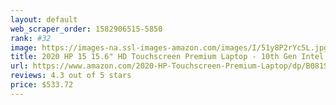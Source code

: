 ```yaml
---
layout: default 
﻿web_scraper_order: 1582906515-5850
rank: #32
image: https://images-na.ssl-images-amazon.com/images/I/51y8P2rYc5L.jpg
title: 2020 HP 15 15.6" HD Touchscreen Premium Laptop - 10th Gen Intel Core i5-1035G1, 16GB…
url: https://www.amazon.com/2020-HP-Touchscreen-Premium-Laptop/dp/B081SM57RY/ref=zg_mw_pc_32?_encoding=UTF8&psc=1&refRID=XJT42DXBBEE9H9WCHFME
reviews: 4.3 out of 5 stars
price: $533.72 
---
```

